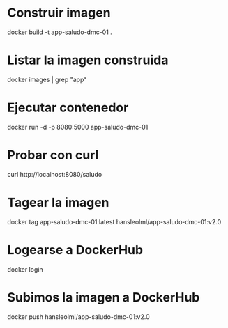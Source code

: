 # Construir imagen
docker build -t app-saludo-dmc-01 .

# Listar la imagen construida
docker images | grep "app“

# Ejecutar contenedor
docker run -d -p 8080:5000 app-saludo-dmc-01

# Probar con curl
curl http://localhost:8080/saludo

# Tagear la imagen
docker tag app-saludo-dmc-01:latest hansleolml/app-saludo-dmc-01:v2.0

# Logearse a DockerHub
docker login

# Subimos la imagen a DockerHub
docker push hansleolml/app-saludo-dmc-01:v2.0
